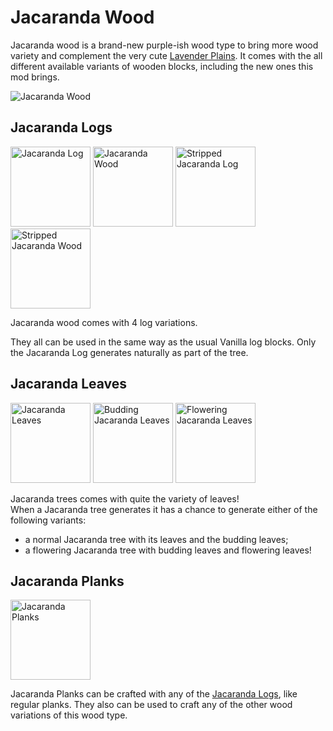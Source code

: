 # Jacaranda Wood

<!--description:Learn everything about the Jacaranda wood type, a tree part of the Lavender Plains.-->
<!--thumbnail:images/jacaranda_wood.png;A picture of the wood set of Jacaranda wood;large-->

Jacaranda wood is a brand-new purple-ish wood type to bring more wood variety and complement the very cute [Lavender Plains](../world_generation/biomes/lavender_plains.md).
It comes with the all different available variants of wooden blocks, including the new ones this mod brings.

![Jacaranda Wood](../../images/jacaranda_wood.png)

## Jacaranda Logs

<div class="wiki-gallery">
<img alt="Jacaranda Log" src="../../images/render/jacaranda/log.png" width="128" height="128" />
<img alt="Jacaranda Wood" src="../../images/render/jacaranda/wood.png" width="128" height="128" />
<img alt="Stripped Jacaranda Log" src="../../images/render/jacaranda/stripped_log.png" width="128" height="128" />
<img alt="Stripped Jacaranda Wood" src="../../images/render/jacaranda/stripped_wood.png" width="128" height="128" />
</div>

Jacaranda wood comes with 4 log variations.

They all can be used in the same way as the usual Vanilla log blocks.
Only the Jacaranda Log generates naturally as part of the tree.

## Jacaranda Leaves

<div class="wiki-gallery">
<img alt="Jacaranda Leaves" src="../../images/render/jacaranda/leaves.png" width="128" height="128" />
<img alt="Budding Jacaranda Leaves" src="../../images/render/jacaranda/budding_leaves.png" width="128" height="128" />
<img alt="Flowering Jacaranda Leaves" src="../../images/render/jacaranda/flowering_leaves.png" width="128" height="128" />
</div>

Jacaranda trees comes with quite the variety of leaves!  
When a Jacaranda tree generates it has a chance to generate either of the following variants:
 - a normal Jacaranda tree with its leaves and the budding leaves;
 - a flowering Jacaranda tree with budding leaves and flowering leaves!

## Jacaranda Planks

<div class="wiki-gallery">
<img alt="Jacaranda Planks" src="../../images/render/jacaranda/planks.png" width="128" height="128" />
</div>

Jacaranda Planks can be crafted with any of the [Jacaranda Logs](#jacaranda-logs), like regular planks.
They also can be used to craft any of the other wood variations of this wood type.
